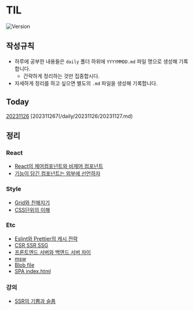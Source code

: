 # TIL
![Version](https://img.shields.io/badge/version-2023.11.26-red.svg)

## 작성규칙
* 하루에 공부한 내용들은 `daily` 폴더 하위에 `YYYYMMDD.md` 파일 명으로 생성해 기록합니다.
   * 간략하게 정리하는 것만 집중합시다. 
* 자세하게 정리를 하고 싶으면 별도의 `.md` 파일을 생성해 기록합니다. 

## Today
[20231126](/daily/20231126/20231126.md)
[202311267(/daily/20231126/20231127.md)


## 정리
### React
* [React의 제어컴포넌트와 비제어 컴포넌트](./react/conponent-of-controlled-and-uncontrolled.md)
* [기능이 담긴 컴포넌트는 외부에 선언하자](./react//calling-functional-components//calling-functional-components.md)

### Style
* [Grid와 친해지기](./style/flex-container-grid-container.png)
* [CSS단위의 이해](./style/px-em-rem-vw-vh.md)
### Etc
* [Eslint와 Prettier의 캐시 전략](./etc/cache-strategy-of-eslint-and-prettier.md)
* [CSR SSR SSG](./etc/CSR-SSR-SSG-example.md)
* [프론트엔드 서버와 백엔드 서버 차이](./etc/frontent-server-vs-backend-server.md)
* [msw](./etc/msw.md)
* [Blob file](./etc/blob.md)
* [SPA index.html](./etc//SPA의%20고정된%20indexhtml.md)
### 강의
* [SSR의 기쁨과 슬픔](./강의//SSR의%20기쁨과%20슬픔:%20렌더링의%20변화의%20흐름을%20통해%20알아보는%20SSR과%20Streaming%20SSR.md)
